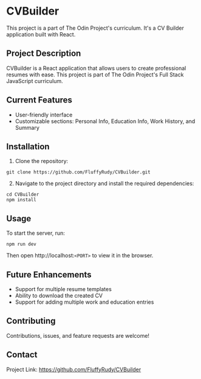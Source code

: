 # CVBuilder

This project is a part of The Odin Project's curriculum. It's a CV Builder application built with React.

## Project Description

CVBuilder is a React application that allows users to create professional resumes with ease. This project is part of The Odin Project's Full Stack JavaScript curriculum.

## Current Features

- User-friendly interface
- Customizable sections: Personal Info, Education Info, Work History, and Summary

## Installation

1. Clone the repository:
```
git clone https://github.com/FluffyRudy/CVBuilder.git
```
2. Navigate to the project directory and install the required dependencies:
```
cd CVBuilder
npm install
```

## Usage

To start the server, run:
```
npm run dev
```
Then open http://localhost:``<PORT>`` to view it in the browser.

## Future Enhancements

- Support for multiple resume templates
- Ability to download the created CV
- Support for adding multiple work and education entries

## Contributing

Contributions, issues, and feature requests are welcome!

## Contact

Project Link: https://github.com/FluffyRudy/CVBuilder
